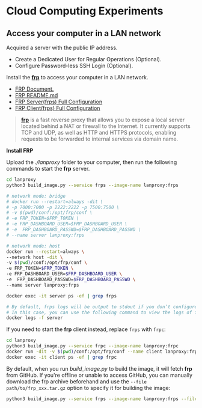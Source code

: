 # Cloud Computing Experiments

## Access your computer in a LAN network

Acquired a server with the public IP address.

- Create a Dedicated User for Regular Operations (Optional).
- Configure Password-less SSH Login (Optional).

Install the **[frp](https://github.com/fatedier/frp)** to access your computer in a LAN network. 

- [FRP Document.](https://gofrp.org/zh-cn/docs/)
- [FRP README.md](https://github.com/fatedier/frp)
- [FRP Server(frps) Full Configuration](https://github.com/fatedier/frp/blob/dev/conf/frps_full_example.toml)
- [FRP Client(frps) Full Configuration](https://github.com/fatedier/frp/blob/dev/conf/frpc_full_example.toml)

> **[frp](https://github.com/fatedier/frp)** is a fast reverse proxy that allows you to expose a local server located behind a NAT or firewall to the Internet. It currently supports TCP and UDP, as well as HTTP and HTTPS protocols, enabling requests to be forwarded to internal services via domain name.


**Install FRP**

Upload the *./lanproxy* folder to your computer, then run the following commands to start the **frp** server.

```bash
cd lanproxy
python3 build_image.py --service frps --image-name lanproxy:frps

# network mode: bridge 
# docker run --restart=always -dit \
# -p 7000:7000 -p 2222:2222 -p 7500:7500 \
# -v $(pwd)/conf:/opt/frp/conf \
# -e FRP_TOKEN=$FRP_TOKEN \
# -e FRP_DASHBOARD_USER=$FRP_DASHBOARD_USER \
# -e  FRP_DASHBOARD_PASSWD=$FRP_DASHBOARD_PASSWD \
# --name server lanproxy:frps

# network mode: host 
docker run --restart=always \
--network host -dit \
-v $(pwd)/conf:/opt/frp/conf \
-e FRP_TOKEN=$FRP_TOKEN \
-e FRP_DASHBOARD_USER=$FRP_DASHBOARD_USER \
-e  FRP_DASHBOARD_PASSWD=$FRP_DASHBOARD_PASSWD \
--name server lanproxy:frps

docker exec -it server ps -ef | grep frps

# By default, frps logs will be output to stdout if you don’t configure a log output file in frps.toml.
# In this case, you can use the following command to view the logs of frps.
docker logs -f server
```

If you need to start the **frp** client instead, replace `frps` with `frpc`:

```bash
cd lanproxy
python3 build_image.py --service frpc --image-name lanproxy:frpc
docker run -dit -v $(pwd)/conf:/opt/frp/conf --name client lanproxy:frpc
docker exec -it client ps -ef | grep frpc
 ```

By default, when you run *build_image.py* to build the image, it will fetch **frp** from GitHub. If you're offline or unable to access GitHub, you can manually download the frp archive beforehand and use the `--file path/to/frp_xxx.tar.gz` option to specify it for building the image:

```bash
python3 build_image.py --service frps --image-name lanproxy:frps --file path/to/frp_xxx.tar.gz
```